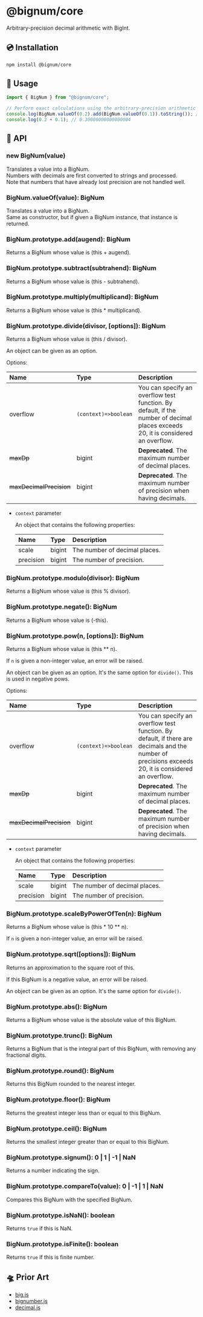 # @bignum/core

Arbitrary-precision decimal arithmetic with BigInt.

## 💿 Installation

```bash
npm install @bignum/core
```

## 📖 Usage

```js
import { BigNum } from "@bignum/core";

// Perform exact calculations using the arbitrary-precision arithmetic with BigInt.
console.log(BigNum.valueOf(0.2).add(BigNum.valueOf(0.1)).toString()); // 0.3
console.log(0.2 + 0.1); // 0.30000000000000004
```

## 🧮 API

### new BigNum(value)

Translates a value into a BigNum.\
Numbers with decimals are first converted to strings and processed.\
Note that numbers that have already lost precision are not handled well.

### BigNum.valueOf(value): BigNum

Translates a value into a BigNum.\
Same as constructor, but if given a BigNum instance, that instance is returned.

### BigNum.prototype.add(augend): BigNum

Returns a BigNum whose value is (this + augend).

### BigNum.prototype.subtract(subtrahend): BigNum

Returns a BigNum whose value is (this - subtrahend).

### BigNum.prototype.multiply(multiplicand): BigNum

Returns a BigNum whose value is (this \* multiplicand).

### BigNum.prototype.divide(divisor, [options]): BigNum

Returns a BigNum whose value is (this / divisor).

An object can be given as an option.

Options:

| Name                    | Type                 | Description                                                                                                                      |
| :---------------------- | :------------------- | :------------------------------------------------------------------------------------------------------------------------------- |
| overflow                | `(context)=>boolean` | You can specify an overflow test function. By default, if the number of decimal places exceeds 20, it is considered an overflow. |
| ~~maxDp~~               | bigint               | **Deprecated**. The maximum number of decimal places.                                                                            |
| ~~maxDecimalPrecision~~ | bigint               | **Deprecated**. The maximum number of precision when having decimals.                                                            |

- `context` parameter

  An object that contains the following properties:

  | Name      | Type   | Description                   |
  | :-------- | :----- | :---------------------------- |
  | scale     | bigint | The number of decimal places. |
  | precision | bigint | The number of precision.      |

### BigNum.prototype.modulo(divisor): BigNum

Returns a BigNum whose value is (this % divisor).

### BigNum.prototype.negate(): BigNum

Returns a BigNum whose value is (-this).

### BigNum.prototype.pow(n, [options]): BigNum

Returns a BigNum whose value is (this \*\* n).

If `n` is given a non-integer value, an error will be raised.

An object can be given as an option. It's the same option for `divide()`. This is used in negative pows.

Options:

| Name                    | Type                 | Description                                                                                                                                         |
| :---------------------- | :------------------- | :-------------------------------------------------------------------------------------------------------------------------------------------------- |
| overflow                | `(context)=>boolean` | You can specify an overflow test function. By default, if there are decimals and the number of precisions exceeds 20, it is considered an overflow. |
| ~~maxDp~~               | bigint               | **Deprecated**. The maximum number of decimal places.                                                                                               |
| ~~maxDecimalPrecision~~ | bigint               | **Deprecated**. The maximum number of precision when having decimals.                                                                               |

- `context` parameter

  An object that contains the following properties:

  | Name      | Type   | Description                   |
  | :-------- | :----- | :---------------------------- |
  | scale     | bigint | The number of decimal places. |
  | precision | bigint | The number of precision.      |

### BigNum.prototype.scaleByPowerOfTen(n): BigNum

Returns a BigNum whose value is (this \* 10 \*\* n).

If `n` is given a non-integer value, an error will be raised.

### BigNum.prototype.sqrt([options]): BigNum

Returns an approximation to the square root of this.

If this BigNum is a negative value, an error will be raised.

An object can be given as an option. It's the same option for `divide()`.

### BigNum.prototype.abs(): BigNum

Returns a BigNum whose value is the absolute value of this BigNum.

### BigNum.prototype.trunc(): BigNum

Returns a BigNum that is the integral part of this BigNum, with removing any fractional digits.

### BigNum.prototype.round(): BigNum

Returns this BigNum rounded to the nearest integer.

### BigNum.prototype.floor(): BigNum

Returns the greatest integer less than or equal to this BigNum.

### BigNum.prototype.ceil(): BigNum

Returns the smallest integer greater than or equal to this BigNum.

### BigNum.prototype.signum(): 0 | 1 | -1 | NaN

Returns a number indicating the sign.

### BigNum.prototype.compareTo(value): 0 | -1 | 1 | NaN

Compares this BigNum with the specified BigNum.

### BigNum.prototype.isNaN(): boolean

Returns `true` if this is NaN.

### BigNum.prototype.isFinite(): boolean

Returns `true` if this is finite number.

## 🛸 Prior Art

- [big.js]
- [bignumber.js]
- [decimal.js]

[big.js]: https://github.com/MikeMcl/big.js
[bignumber.js]: https://github.com/MikeMcl/bignumber.js
[decimal.js]: https://github.com/MikeMcl/decimal.js
